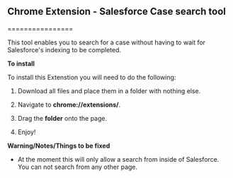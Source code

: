 ## Chrome Extension - Salesforce Case search tool
================

This tool enables you to search for a case without having to wait for Salesforce's indexing to be completed.

**To install**

To install this Extenstion you will need to do the following:

1) Download all files and place them in a folder with nothing else.

2) Navigate to **chrome://extensions/**.

3) Drag the **folder** onto the page.

4) Enjoy!

**Warning/Notes/Things to be fixed**

- At the moment this will only allow a search from inside of Salesforce. You can not search from any other page.
